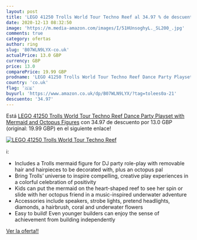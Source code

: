 ```yaml
---
layout: post
title: 'LEGO 41250 Trolls World Tour Techno Reef al 34.97 % de descuento'
date: 2020-12-13 08:32:50
image: 'https://m.media-amazon.com/images/I/51HUnsoghyL._SL200_.jpg'
comments: true
category: ofertas
author: ring
slug: 'B07WLN9LYX-co.uk'
actualPrice: 13.0 GBP
currency: GBP
price: 13.0
comparePrice: 19.99 GBP
prodname: 'LEGO 41250 Trolls World Tour Techno Reef Dance Party Playset with Mermaid and Octopus Figures'
country: 'co.uk'
flag: '🇬🇧'
buyurl: 'https://www.amazon.co.uk/dp/B07WLN9LYX/?tag=tolees0a-21'
descuento: '34.97'
---
```


Está [LEGO 41250 Trolls World Tour Techno Reef Dance Party Playset with Mermaid and Octopus Figures](https://www.amazon.co.uk/dp/B07WLN9LYX/?tag=tolees0a-21) con 34.97 de descuento por 13.0 GBP (original: 19.99 GBP) en el siguiente enlace!

[![LEGO 41250 Trolls World Tour Techno Reef](https://m.media-amazon.com/images/I/51HUnsoghyL._SL200_.jpg)](https://www.amazon.co.uk/dp/B07WLN9LYX/?tag=tolees0a-21)

ℹ️:

- Includes a Trolls mermaid figure for DJ party role-play with removable hair and hairpieces to be decorated with, plus an octopus pal
- Bring Trolls’ universe to inspire compelling, creative play experiences in a colorful celebration of positivity
- Kids can put the mermaid on the heart-shaped reef to see her spin or slide with her octopus friend in a music-inspired underwater adventure
- Accessories include speakers, strobe lights, pretend headlights, diamonds, a hairbrush, coral and underwater flowers
- Easy to build! Even younger builders can enjoy the sense of achievement from building independently

[Ver la oferta!!](https://www.amazon.co.uk/dp/B07WLN9LYX/?tag=tolees0a-21)
